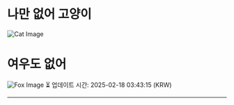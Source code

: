 
# 나만 없어 고양이

![Cat Image](https://cdn2.thecatapi.com/images/cr4.jpg)

# 여우도 없어
![Fox Image](https://randomfox.ca/images/47.jpg)
⏳ 업데이트 시간: 2025-02-18 03:43:15 (KRW)

---
